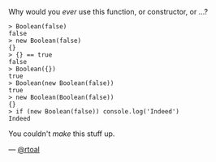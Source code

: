 Why would you _ever_ use this function, or constructor, or ...?

```
> Boolean(false)
false
> new Boolean(false)
{}
> {} == true
false
> Boolean({})
true
> Boolean(new Boolean(false))
true
> new Boolean(Boolean(false))
{}
> if (new Boolean(false)) console.log('Indeed')
Indeed
```

You couldn't _make_ this stuff up.

— [@rtoal](https://twitter.com/rtoal)

